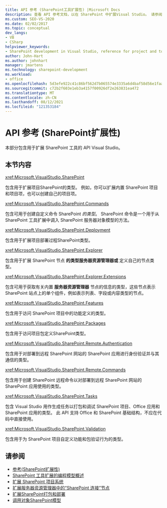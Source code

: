 ```yaml
---
title: API 参考 (SharePoint工具扩展性) |Microsoft Docs
description: 查看 API 参考文档，以在 SharePoint 中扩展Visual Studio。 请参阅相关命名空间的列表，例如 Microsoft.VisualStudio。SharePoint。
ms.custom: SEO-VS-2020
ms.date: 02/02/2017
ms.topic: conceptual
dev_langs:
- VB
- CSharp
helpviewer_keywords:
- SharePoint development in Visual Studio, reference for project and tools extensibility
author: John-Hart
ms.author: johnhart
manager: jmartens
ms.technology: sharepoint-development
ms.workload:
- office
ms.openlocfilehash: 5d3efe922c41c86bf562d7b065574e3335a6d4baf58d56e1faa7b13cedf6d08b
ms.sourcegitcommit: c72b2f603e1eb3a4157f00926df2e263831ea472
ms.translationtype: MT
ms.contentlocale: zh-CN
ms.lasthandoff: 08/12/2021
ms.locfileid: "121353184"
---
```

# <a name="api-reference-sharepoint-tools-extensibility"></a>API 参考 (SharePoint扩展性) 
  本部分包含用于扩展 SharePoint 工具的 API Visual Studio。

## <a name="in-this-section"></a>本节内容
 <xref:Microsoft.VisualStudio.SharePoint>

 包含用于扩展项目SharePoint的类型。 例如，你可以扩展内置 SharePoint 项目和项目项，也可以创建自己的项目项。

 <xref:Microsoft.VisualStudio.SharePoint.Commands>

 包含可用于创建自定义命令 SharePoint *的类型*。 SharePoint 命令是一个用于从 SharePoint 工具扩展中调入 SharePoint 服务器对象模型的方法。

 <xref:Microsoft.VisualStudio.SharePoint.Deployment>

 包含用于扩展项目部署过程SharePoint类型。

 <xref:Microsoft.VisualStudio.SharePoint.Explorer>

 包含用于扩展 SharePoint 节点 **的类型服务器资源管理器或** 定义自己的节点类型。

 <xref:Microsoft.VisualStudio.SharePoint.Explorer.Extensions>

 包含可用于获取有关内置 **服务器资源管理器** 节点的信息的类型，这些节点表示 SharePoint 站点上的单个组件，例如表示列表、字段或内容类型的节点。

 <xref:Microsoft.VisualStudio.SharePoint.Features>

 包含用于访问 SharePoint 项目中的功能定义的类型。

 <xref:Microsoft.VisualStudio.SharePoint.Packages>

 包含用于访问项目包定义SharePoint类型。

 <xref:Microsoft.VisualStudio.SharePoint.Remote.Authentication>

 包含用于对部署到远程 SharePoint 网站的 SharePoint 应用进行身份验证并与其通信的类型。

 <xref:Microsoft.VisualStudio.SharePoint.Remote.Commands>

 包含用于创建 SharePoint 远程命令以对部署到远程 SharePoint 网站的 SharePoint 应用使用的类型。

 <xref:Microsoft.VisualStudio.SharePoint.Tasks>

 包含 Visual Studio 用作生成任务以打包和调试 SharePoint 项目、Office 应用和 SharePoint 应用的类型。 此 API 支持 Office 和 SharePoint 基础结构，不应在代码中直接使用。

 <xref:Microsoft.VisualStudio.SharePoint.Validation>

 包含用于为 SharePoint 项目自定义功能和包验证行为的类型。

## <a name="see-also"></a>请参阅
- [参考&#40;SharePoint扩展性&#41;](../sharepoint/reference-sharepoint-tools-extensibility.md)
- [SharePoint 工具扩展的编程模型概述](../sharepoint/overview-of-the-programming-model-of-sharepoint-tools-extensions.md)
- [扩展 SharePoint 项目系统](../sharepoint/extending-the-sharepoint-project-system.md)
- [扩展服务器资源管理器中的“SharePoint 连接”节点](../sharepoint/extending-the-sharepoint-connections-node-in-server-explorer.md)
- [扩展SharePoint打包和部署](../sharepoint/extending-sharepoint-packaging-and-deployment.md)
- [调用对象SharePoint模型](../sharepoint/calling-into-the-sharepoint-object-models.md)

